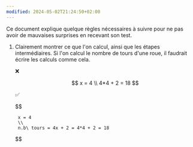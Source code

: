 ```yaml
---
modified: 2024-05-02T21:24:50+02:00
---
```

Ce document explique quelque règles nécessaires à suivre pour ne pas avoir de mauvaises surprises en recevant son test.

1. Clairement montrer ce que l'on calcul, ainsi que les étapes intermédiaires. Si l'on calcul le nombre de tours d'une roue, il faudrait écrire les calculs comme cela.

    ❌

    $$
        x = 4
        \\
        4*4 + 2 = 18
    $$

    ✅

    $$

        x = 4
        \\
        n.b\ tours = 4x + 2 = 4*4 + 2 = 18
    $$